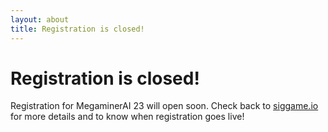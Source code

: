 ```yaml
---
layout: about
title: Registration is closed!
---
```

# Registration is closed!

Registration for MegaminerAI 23 will open soon. Check back to [siggame.io](http://siggame.io) for more details and
to know when registration goes live!